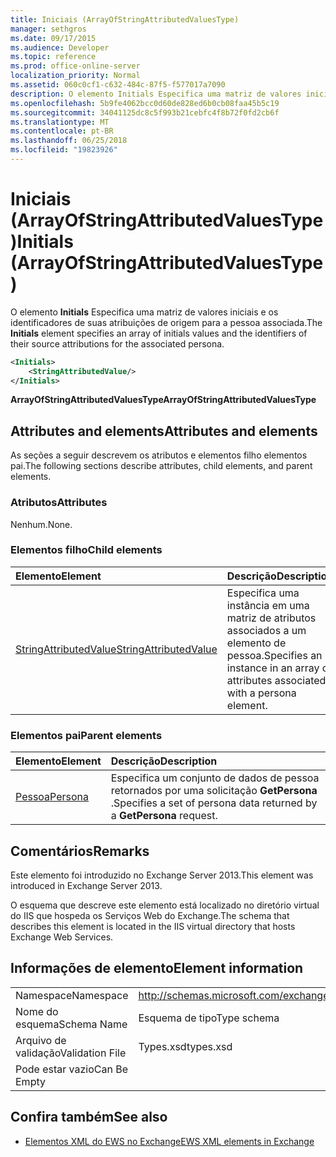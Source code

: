 ```yaml
---
title: Iniciais (ArrayOfStringAttributedValuesType)
manager: sethgros
ms.date: 09/17/2015
ms.audience: Developer
ms.topic: reference
ms.prod: office-online-server
localization_priority: Normal
ms.assetid: 060c0cf1-c632-484c-87f5-f577017a7090
description: O elemento Initials Especifica uma matriz de valores iniciais e os identificadores de suas atribuições de origem para a pessoa associada.
ms.openlocfilehash: 5b9fe4062bcc0d60de828ed6b0cb08faa45b5c19
ms.sourcegitcommit: 34041125dc8c5f993b21cebfc4f8b72f0fd2cb6f
ms.translationtype: MT
ms.contentlocale: pt-BR
ms.lasthandoff: 06/25/2018
ms.locfileid: "19823926"
---
```

# <a name="initials-arrayofstringattributedvaluestype"></a><span data-ttu-id="559c7-103">Iniciais (ArrayOfStringAttributedValuesType)</span><span class="sxs-lookup"><span data-stu-id="559c7-103">Initials (ArrayOfStringAttributedValuesType)</span></span>

<span data-ttu-id="559c7-104">O elemento **Initials** Especifica uma matriz de valores iniciais e os identificadores de suas atribuições de origem para a pessoa associada.</span><span class="sxs-lookup"><span data-stu-id="559c7-104">The **Initials** element specifies an array of initials values and the identifiers of their source attributions for the associated persona.</span></span> 
  
```XML
<Initials>
    <StringAttributedValue/>
</Initials>
```

 <span data-ttu-id="559c7-105">**ArrayOfStringAttributedValuesType**</span><span class="sxs-lookup"><span data-stu-id="559c7-105">**ArrayOfStringAttributedValuesType**</span></span>
## <a name="attributes-and-elements"></a><span data-ttu-id="559c7-106">Attributes and elements</span><span class="sxs-lookup"><span data-stu-id="559c7-106">Attributes and elements</span></span>

<span data-ttu-id="559c7-107">As seções a seguir descrevem os atributos e elementos filho elementos pai.</span><span class="sxs-lookup"><span data-stu-id="559c7-107">The following sections describe attributes, child elements, and parent elements.</span></span>
  
### <a name="attributes"></a><span data-ttu-id="559c7-108">Atributos</span><span class="sxs-lookup"><span data-stu-id="559c7-108">Attributes</span></span>

<span data-ttu-id="559c7-109">Nenhum.</span><span class="sxs-lookup"><span data-stu-id="559c7-109">None.</span></span>
  
### <a name="child-elements"></a><span data-ttu-id="559c7-110">Elementos filho</span><span class="sxs-lookup"><span data-stu-id="559c7-110">Child elements</span></span>

|<span data-ttu-id="559c7-111">**Elemento**</span><span class="sxs-lookup"><span data-stu-id="559c7-111">**Element**</span></span>|<span data-ttu-id="559c7-112">**Descrição**</span><span class="sxs-lookup"><span data-stu-id="559c7-112">**Description**</span></span>|
|:-----|:-----|
|[<span data-ttu-id="559c7-113">StringAttributedValue</span><span class="sxs-lookup"><span data-stu-id="559c7-113">StringAttributedValue</span></span>](stringattributedvalue.md) <br/> |<span data-ttu-id="559c7-114">Especifica uma instância em uma matriz de atributos associados a um elemento de pessoa.</span><span class="sxs-lookup"><span data-stu-id="559c7-114">Specifies an instance in an array of attributes associated with a persona element.</span></span>  <br/> |
   
### <a name="parent-elements"></a><span data-ttu-id="559c7-115">Elementos pai</span><span class="sxs-lookup"><span data-stu-id="559c7-115">Parent elements</span></span>

|<span data-ttu-id="559c7-116">**Elemento**</span><span class="sxs-lookup"><span data-stu-id="559c7-116">**Element**</span></span>|<span data-ttu-id="559c7-117">**Descrição**</span><span class="sxs-lookup"><span data-stu-id="559c7-117">**Description**</span></span>|
|:-----|:-----|
|[<span data-ttu-id="559c7-118">Pessoa</span><span class="sxs-lookup"><span data-stu-id="559c7-118">Persona</span></span>](persona.md) <br/> |<span data-ttu-id="559c7-119">Especifica um conjunto de dados de pessoa retornados por uma solicitação **GetPersona** .</span><span class="sxs-lookup"><span data-stu-id="559c7-119">Specifies a set of persona data returned by a **GetPersona** request.</span></span>  <br/> |
   
## <a name="remarks"></a><span data-ttu-id="559c7-120">Comentários</span><span class="sxs-lookup"><span data-stu-id="559c7-120">Remarks</span></span>

<span data-ttu-id="559c7-121">Este elemento foi introduzido no Exchange Server 2013.</span><span class="sxs-lookup"><span data-stu-id="559c7-121">This element was introduced in Exchange Server 2013.</span></span>
  
<span data-ttu-id="559c7-122">O esquema que descreve este elemento está localizado no diretório virtual do IIS que hospeda os Serviços Web do Exchange.</span><span class="sxs-lookup"><span data-stu-id="559c7-122">The schema that describes this element is located in the IIS virtual directory that hosts Exchange Web Services.</span></span>
  
## <a name="element-information"></a><span data-ttu-id="559c7-123">Informações de elemento</span><span class="sxs-lookup"><span data-stu-id="559c7-123">Element information</span></span>

|||
|:-----|:-----|
|<span data-ttu-id="559c7-124">Namespace</span><span class="sxs-lookup"><span data-stu-id="559c7-124">Namespace</span></span>  <br/> |http://schemas.microsoft.com/exchange/services/2006/types  <br/> |
|<span data-ttu-id="559c7-125">Nome do esquema</span><span class="sxs-lookup"><span data-stu-id="559c7-125">Schema Name</span></span>  <br/> |<span data-ttu-id="559c7-126">Esquema de tipo</span><span class="sxs-lookup"><span data-stu-id="559c7-126">Type schema</span></span>  <br/> |
|<span data-ttu-id="559c7-127">Arquivo de validação</span><span class="sxs-lookup"><span data-stu-id="559c7-127">Validation File</span></span>  <br/> |<span data-ttu-id="559c7-128">Types.xsd</span><span class="sxs-lookup"><span data-stu-id="559c7-128">types.xsd</span></span>  <br/> |
|<span data-ttu-id="559c7-129">Pode estar vazio</span><span class="sxs-lookup"><span data-stu-id="559c7-129">Can Be Empty</span></span>  <br/> ||
   
## <a name="see-also"></a><span data-ttu-id="559c7-130">Confira também</span><span class="sxs-lookup"><span data-stu-id="559c7-130">See also</span></span>



- [<span data-ttu-id="559c7-131">Elementos XML do EWS no Exchange</span><span class="sxs-lookup"><span data-stu-id="559c7-131">EWS XML elements in Exchange</span></span>](ews-xml-elements-in-exchange.md)

